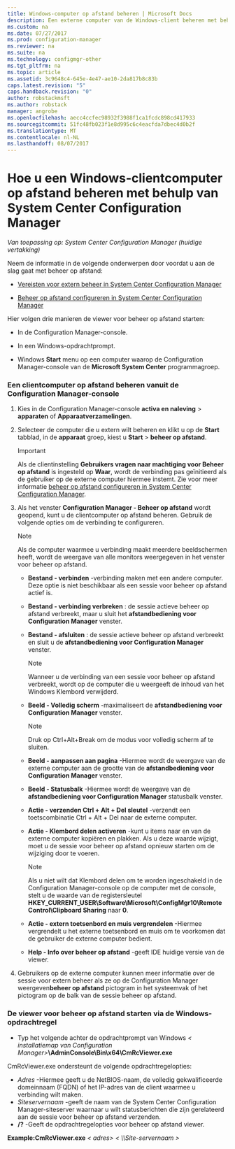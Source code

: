 ```yaml
---
title: Windows-computer op afstand beheren | Microsoft Docs
description: Een externe computer van de Windows-client beheren met behulp van System Center Configuration Manager.
ms.custom: na
ms.date: 07/27/2017
ms.prod: configuration-manager
ms.reviewer: na
ms.suite: na
ms.technology: configmgr-other
ms.tgt_pltfrm: na
ms.topic: article
ms.assetid: 3c9648c4-645e-4e47-ae10-2da817b8c83b
caps.latest.revision: "5"
caps.handback.revision: "0"
author: robstackmsft
ms.author: robstack
manager: angrobe
ms.openlocfilehash: aecc4ccfec98932f3988f1ca1fcdc898cd417933
ms.sourcegitcommit: 51fc48fb023f1e8d995c6c4eacfda7dbec4d0b2f
ms.translationtype: MT
ms.contentlocale: nl-NL
ms.lasthandoff: 08/07/2017
---
```

# <a name="how-to-remotely-administer-a-windows-client-computer-by-using-system-center-configuration-manager"></a>Hoe u een Windows-clientcomputer op afstand beheren met behulp van System Center Configuration Manager

*Van toepassing op: System Center Configuration Manager (huidige vertakking)*

Neem de informatie in de volgende onderwerpen door voordat u aan de slag gaat met beheer op afstand:  

-   [Vereisten voor extern beheer in System Center Configuration Manager](../../../../core/clients/manage/remote-control/prerequisites-for-remote-control.md)  

-   [Beheer op afstand configureren in System Center Configuration Manager](../../../../core/clients/manage/remote-control/configuring-remote-control.md)  

Hier volgen drie manieren de viewer voor beheer op afstand starten:  

-   In de Configuration Manager-console.  

-   In een Windows-opdrachtprompt.  

-   Windows **Start** menu op een computer waarop de Configuration Manager-console van de **Microsoft System Center** programmagroep.  

### <a name="to-remotely-administer-a-client-computer-from-the-configuration-manager-console"></a>Een clientcomputer op afstand beheren vanuit de Configuration Manager-console  

1.  Kies in de Configuration Manager-console **activa en naleving** > **apparaten** of **Apparaatverzamelingen**.  

3.  Selecteer de computer die u extern wilt beheren en klikt u op de **Start** tabblad, in de **apparaat** groep, kiest u **Start** > **beheer op afstand**.  

    > [!IMPORTANT]  
    >  Als de clientinstelling **Gebruikers vragen naar machtiging voor Beheer op afstand** is ingesteld op **Waar**, wordt de verbinding pas geïnitieerd als de gebruiker op de externe computer hiermee instemt. Zie voor meer informatie [beheer op afstand configureren in System Center Configuration Manager](../../../../core/clients/manage/remote-control/configuring-remote-control.md).  

4.  Als het venster **Configuration Manager - Beheer op afstand** wordt geopend, kunt u de clientcomputer op afstand beheren. Gebruik de volgende opties om de verbinding te configureren.  

    > [!NOTE]  
    >  Als de computer waarmee u verbinding maakt meerdere beeldschermen heeft, wordt de weergave van alle monitors weergegeven in het venster voor beheer op afstand.  

    -   **Bestand - verbinden** -verbinding maken met een andere computer. Deze optie is niet beschikbaar als een sessie voor beheer op afstand actief is.  

    -   **Bestand - verbinding verbreken** : de sessie actieve beheer op afstand verbreekt, maar u sluit het **afstandbediening voor Configuration Manager** venster.  

    -   **Bestand - afsluiten** : de sessie actieve beheer op afstand verbreekt en sluit u de **afstandbediening voor Configuration Manager** venster.  

        > [!NOTE]  
        >  Wanneer u de verbinding van een sessie voor beheer op afstand verbreekt, wordt op de computer die u weergeeft de inhoud van het Windows Klembord verwijderd.  

    -   **Beeld - Volledig scherm** -maximaliseert de **afstandbediening voor Configuration Manager** venster.  

        > [!NOTE]  
        >  Druk op Ctrl+Alt+Break om de modus voor volledig scherm af te sluiten.  

    -   **Beeld - aanpassen aan pagina** -Hiermee wordt de weergave van de externe computer aan de grootte van de **afstandbediening voor Configuration Manager** venster.  

    -   **Beeld - Statusbalk** -Hiermee wordt de weergave van de **afstandbediening voor Configuration Manager** statusbalk venster.  

    -   **Actie - verzenden Ctrl + Alt + Del sleutel** -verzendt een toetscombinatie Ctrl + Alt + Del naar de externe computer.  

    -   **Actie - Klembord delen activeren** -kunt u items naar en van de externe computer kopiëren en plakken. Als u deze waarde wijzigt, moet u de sessie voor beheer op afstand opnieuw starten om de wijziging door te voeren.  

        > [!NOTE]  
        >  Als u niet wilt dat Klembord delen om te worden ingeschakeld in de Configuration Manager-console op de computer met de console, stelt u de waarde van de registersleutel **HKEY_CURRENT_USER\Software\Microsoft\ConfigMgr10\Remote Control\Clipboard Sharing** naar **0**.  

    -   **Actie - extern toetsenbord en muis vergrendelen** -Hiermee vergrendelt u het externe toetsenbord en muis om te voorkomen dat de gebruiker de externe computer bedient.  

    -   **Help - Info over beheer op afstand** -geeft IDE huidige versie van de viewer.  

5.  Gebruikers op de externe computer kunnen meer informatie over de sessie voor extern beheer als ze op de Configuration Manager weergeven**beheer op afstand** pictogram in het systeemvak of het pictogram op de balk van de sessie beheer op afstand.  

### <a name="to-start-the-remote-control-viewer-from-the-windows-command-line"></a>De viewer voor beheer op afstand starten via de Windows-opdrachtregel  

-   Typ het volgende achter de opdrachtprompt van Windows *< installatiemap van Configuration Manager\>***\AdminConsole\Bin\x64\CmRcViewer.exe**  

CmRcViewer.exe ondersteunt de volgende opdrachtregelopties:  

- *Adres* -Hiermee geeft u de NetBIOS-naam, de volledig gekwalificeerde domeinnaam (FQDN) of het IP-adres van de client waarmee u verbinding wilt maken.
- *Siteservernaam* -geeft de naam van de System Center Configuration Manager-siteserver waarnaar u wilt statusberichten die zijn gerelateerd aan de sessie voor beheer op afstand verzenden.
- **/?** -Geeft de opdrachtregelopties voor beheer op afstand viewer.  
     
**Example:CmRcViewer.exe** *< adres\>*   *< \\\Site-servernaam >*  
